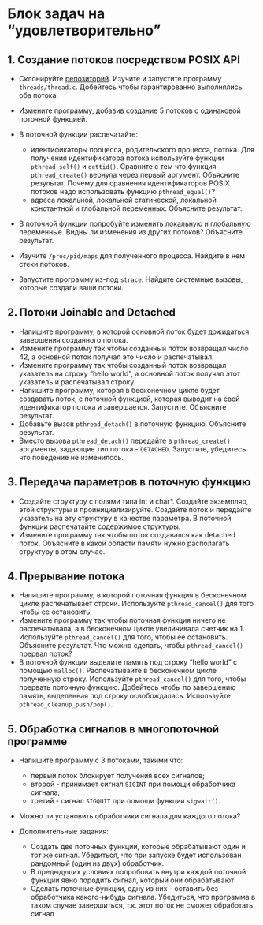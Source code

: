 # Блок задач на “удовлетворительно”

## 1. Создание потоков посредством POSIX API

+ Склонируйте [репозиторий](http://github.com/mrutman/os). Изучите и запустите программу `threads/thread.c`. Добейтесь чтобы гарантированно выполнялись оба потока.
+ Измените программу, добавив создание 5 потоков с одинаковой поточной функцией.
+ В поточной функции распечатайте:

    + идентификаторы процесса, родительского процесса, потока. Для получения идентификатора потока используйте функции `pthread_self()` и `gettid()`. Сравните с тем что функция `pthread_create()` вернула через первый аргумент. Объясните результат. Почему для сравнения идентификаторов POSIX потоков надо использовать функцию `pthread_equal()`?
    + адреса локальной, локальной статической, локальной константной и глобальной переменных. Объясните результат.

+ В поточной функции попробуйте изменить локальную и глобальную
переменные. Видны ли изменения из других потоков? Объясните результат.
+ Изучите `/proc/pid/maps` для полученного процесса. Найдите в нем стеки потоков.
+ Запустите программу из-под `strace`. Найдите системные вызовы, которые создали ваши потоки.

## 2. Потоки Joinable and Detached

+ Напишите программу, в которой основной поток будет дожидаться завершения созданного потока.
+ Измените программу так чтобы созданный поток возвращал число 42, а основной поток получал это число и распечатывал.
+ Измените программу так чтобы созданный поток возвращал указатель на строку “hello world”, а основной поток получал этот указатель и распечатывал строку.
+ Напишите программу, которая в бесконечном цикле будет создавать поток, с поточной функцией, которая выводит на свой идентификатор потока и завершается. Запустите. Объясните результат.
+ Добавьте вызов `pthread_detach()` в поточную функцию. Объясните результат.
+ Вместо вызова `pthread_detach()` передайте в `pthread_create()` аргументы, задающие тип потока - `DETACHED`. Запустите, убедитесь что поведение не изменилось.

## 3. Передача параметров в поточную функцию

+ Создайте структуру с полями типа int и char*. Создайте экземпляр, этой структуры и проинициализируйте. Создайте поток и передайте указатель на эту структуру в качестве параметра. В поточной функции распечатайте содержимое структуры.
+ Измените программу так чтобы поток создавался как detached поток. Объясните в какой области памяти нужно располагать структуру в этом случае.

## 4. Прерывание потока

+ Напишите программу, в которой поточная функция в бесконечном цикле распечатывает строки. Используйте `pthread_cancel()` для того чтобы ее остановить.
+ Измените программу так чтобы поточная функция ничего не распечатывала, а в бесконечном цикле увеличивала счетчик на 1. Используйте `pthread_cancel()` для того, чтобы ее остановить. Объясните результат. Что можно сделать, чтобы `pthread_cancel()` прервал поток?
+ В поточной функции выделите память под строку “hello world” с помощью `malloc()`. Распечатывайте в бесконечном цикле полученную строку. Используйте `pthread_cancel()` для того, чтобы прервать поточную функцию. Добейтесь чтобы по завершению память, выделенная под строку освобождалась. Используйте
`pthread_cleanup_push/pop()`.

## 5. Обработка сигналов в многопоточной программе

+ Напишите программу с 3 потоками, такими что: 

  + первый поток блокирует получения всех сигналов;
  + второй - принимает сигнал `SIGINT` при помощи обработчика сигнала;
  + третий - сигнал `SIGQUIT` при помощи функции `sigwait()`.

+ Можно ли установить обработчики сигнала для каждого потока?

+ Дополнительные задания:

  + Создать две поточных функции, которые обрабатывают один и тот же сигнал. Убедиться, что при запуске будет использован рандомный (один из двух) обработчик.
  + В предыдущих условиях попробовать внутри каждой поточной функции явно породить сигнал, который они обрабатывают
  + Сделать поточные функции, одну из них - оставить без обработчика какого-нибудь сигнала. Убедиться, что программа в таком случае завершиться, т.к. этот поток не сможет обработать сигнал
